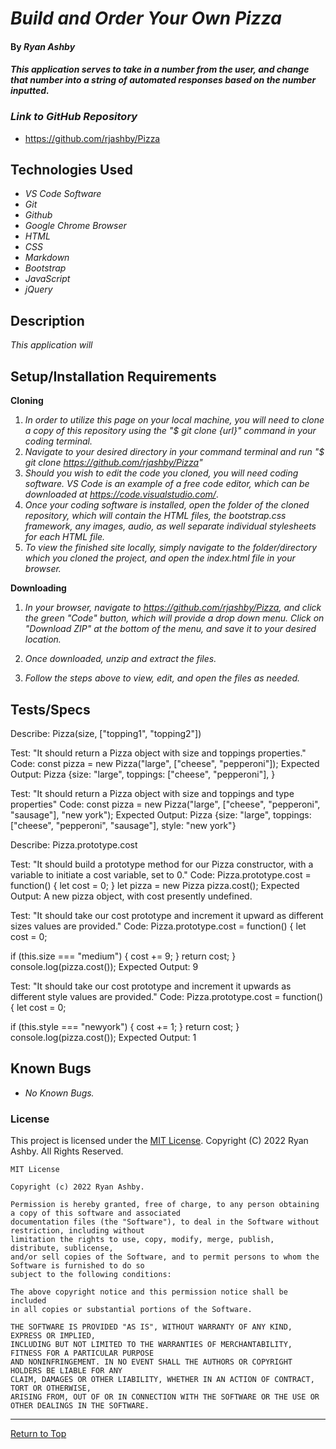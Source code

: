 
# _Build and Order Your Own Pizza_ 

#### By _**Ryan Ashby**_ 

#### _This application serves to take in a number from the user, and change that number into a string of automated responses based on the number inputted._ 

### _Link to GitHub Repository_

* https://github.com/rjashby/Pizza

## Technologies Used 

* _VS Code Software_
* _Git_
* _Github_
* _Google Chrome Browser_
* _HTML_
* _CSS_ 
* _Markdown_ 
* _Bootstrap_
* _JavaScript_
* _jQuery_


## Description 

_This application will_ 

## Setup/Installation Requirements 

**Cloning**

1) _In order to utilize this page on your local machine, you will need to clone a copy of this repository using the "$ git clone {url}" command in your coding terminal._
2) _Navigate to your desired directory in your command terminal and run "$ git clone https://github.com/rjashby/Pizza"_
3) _Should you wish to edit the code you cloned, you will need coding software. VS Code is an example of a free code editor, which can be downloaded at https://code.visualstudio.com/_.
4) _Once your coding software is installed, open the folder of the cloned repository, which will contain the HTML files, the bootstrap.css framework, any images, audio, as well separate individual stylesheets for each HTML file._
5) _To view the finished site locally, simply navigate to the folder/directory which you cloned the project, and open the index.html file in your browser._

**Downloading**

1) _In your browser, navigate to https://github.com/rjashby/Pizza, and click the green "Code" button, which will provide a drop down menu. Click on "Download ZIP" at the bottom of the menu, and save it to your desired location._

2) _Once downloaded, unzip and extract the files._

3) _Follow the steps above to view, edit, and open the files as needed._

## Tests/Specs

Describe: Pizza(size, ["topping1", "topping2"])

Test: "It should return a Pizza object with size and toppings properties."
Code: const pizza = new Pizza("large", ["cheese", "pepperoni"]);
Expected Output: Pizza {size: "large", toppings: ["cheese", "pepperoni"], }


Test: "It should return a Pizza object with size and toppings and type properties"
Code: const pizza = new Pizza("large", ["cheese", "pepperoni", "sausage"], "new york");
Expected Output: Pizza {size: "large", toppings: ["cheese", "pepperoni", "sausage"], style: "new york"}

Describe: Pizza.prototype.cost

Test: "It should build a prototype method for our Pizza constructor, with a variable to initiate a cost variable, set to 0."
Code: Pizza.prototype.cost = function() {
  let cost = 0;
}
let pizza = new Pizza
pizza.cost();
Expected Output: A new pizza object, with cost presently undefined.

Test: "It should take our cost prototype and increment it upward as different sizes values are provided."
Code: Pizza.prototype.cost = function() {
  let cost = 0;

  if (this.size === "medium") {
    cost += 9;
  }
  return cost;
}
console.log(pizza.cost());
Expected Output: 9

Test: "It should take our cost prototype and increment it upwards as different style values are provided."
Code: Pizza.prototype.cost = function() {
  let cost = 0;

  if (this.style === "newyork") {
    cost += 1;
  }
  return cost;
}
console.log(pizza.cost());
Expected Output: 1

## Known Bugs 

* _No Known Bugs._  

### License

This project is licensed under the [MIT License](https://opensource.org/licenses/MIT). Copyright (C) 2022 Ryan Ashby. All Rights Reserved.

```
MIT License

Copyright (c) 2022 Ryan Ashby.

Permission is hereby granted, free of charge, to any person obtaining a copy of this software and associated 
documentation files (the "Software"), to deal in the Software without restriction, including without 
limitation the rights to use, copy, modify, merge, publish, distribute, sublicense, 
and/or sell copies of the Software, and to permit persons to whom the Software is furnished to do so 
subject to the following conditions:

The above copyright notice and this permission notice shall be included 
in all copies or substantial portions of the Software.

THE SOFTWARE IS PROVIDED "AS IS", WITHOUT WARRANTY OF ANY KIND, EXPRESS OR IMPLIED, 
INCLUDING BUT NOT LIMITED TO THE WARRANTIES OF MERCHANTABILITY, FITNESS FOR A PARTICULAR PURPOSE 
AND NONINFRINGEMENT. IN NO EVENT SHALL THE AUTHORS OR COPYRIGHT HOLDERS BE LIABLE FOR ANY 
CLAIM, DAMAGES OR OTHER LIABILITY, WHETHER IN AN ACTION OF CONTRACT, TORT OR OTHERWISE, 
ARISING FROM, OUT OF OR IN CONNECTION WITH THE SOFTWARE OR THE USE OR OTHER DEALINGS IN THE SOFTWARE.
```

------------------------------

<a href="#">Return to Top</a>